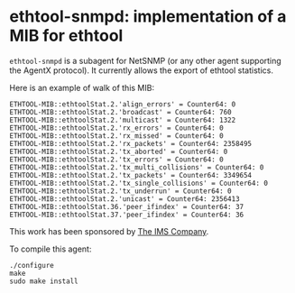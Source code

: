 ethtool-snmpd: implementation of a MIB for ethtool
==================================================

`ethtool-snmpd` is a subagent for NetSNMP (or any other agent
supporting the AgentX protocol). It currently allows the export of
ethtool statistics.

Here is an example of walk of this MIB:

    ETHTOOL-MIB::ethtoolStat.2.'align_errors' = Counter64: 0
    ETHTOOL-MIB::ethtoolStat.2.'broadcast' = Counter64: 760
    ETHTOOL-MIB::ethtoolStat.2.'multicast' = Counter64: 1322
    ETHTOOL-MIB::ethtoolStat.2.'rx_errors' = Counter64: 0
    ETHTOOL-MIB::ethtoolStat.2.'rx_missed' = Counter64: 0
    ETHTOOL-MIB::ethtoolStat.2.'rx_packets' = Counter64: 2358495
    ETHTOOL-MIB::ethtoolStat.2.'tx_aborted' = Counter64: 0
    ETHTOOL-MIB::ethtoolStat.2.'tx_errors' = Counter64: 0
    ETHTOOL-MIB::ethtoolStat.2.'tx_multi_collisions' = Counter64: 0
    ETHTOOL-MIB::ethtoolStat.2.'tx_packets' = Counter64: 3349654
    ETHTOOL-MIB::ethtoolStat.2.'tx_single_collisions' = Counter64: 0
    ETHTOOL-MIB::ethtoolStat.2.'tx_underrun' = Counter64: 0
    ETHTOOL-MIB::ethtoolStat.2.'unicast' = Counter64: 2356413
    ETHTOOL-MIB::ethtoolStat.36.'peer_ifindex' = Counter64: 37
    ETHTOOL-MIB::ethtoolStat.37.'peer_ifindex' = Counter64: 36

This work has been sponsored by [The IMS Company][1].

To compile this agent:

    ./configure
    make
    sudo make install

[1]: http://imsco-us.com/

